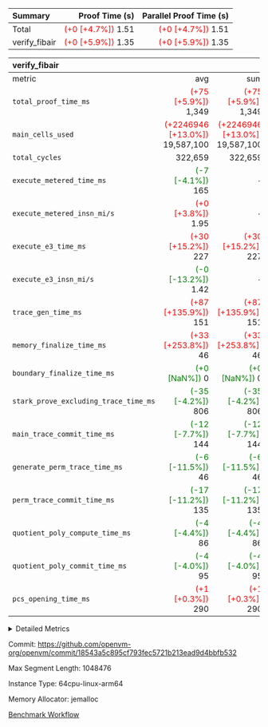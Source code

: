 | Summary | Proof Time (s) | Parallel Proof Time (s) |
|:---|---:|---:|
| Total | <span style='color: red'>(+0 [+4.7%])</span> 1.51 | <span style='color: red'>(+0 [+4.7%])</span> 1.51 |
| verify_fibair | <span style='color: red'>(+0 [+5.9%])</span> 1.35 | <span style='color: red'>(+0 [+5.9%])</span> 1.35 |


| verify_fibair |||||
|:---|---:|---:|---:|---:|
|metric|avg|sum|max|min|
| `total_proof_time_ms ` | <span style='color: red'>(+75 [+5.9%])</span> 1,349 | <span style='color: red'>(+75 [+5.9%])</span> 1,349 | <span style='color: red'>(+75 [+5.9%])</span> 1,349 | <span style='color: red'>(+75 [+5.9%])</span> 1,349 |
| `main_cells_used     ` | <span style='color: red'>(+2246946 [+13.0%])</span> 19,587,100 | <span style='color: red'>(+2246946 [+13.0%])</span> 19,587,100 | <span style='color: red'>(+2246946 [+13.0%])</span> 19,587,100 | <span style='color: red'>(+2246946 [+13.0%])</span> 19,587,100 |
| `total_cycles        ` |  322,659 |  322,659 |  322,659 |  322,659 |
| `execute_metered_time_ms` | <span style='color: green'>(-7 [-4.1%])</span> 165 | -          | -          | -          |
| `execute_metered_insn_mi/s` | <span style='color: red'>(+0 [+3.8%])</span> 1.95 | -          | -          | -          |
| `execute_e3_time_ms  ` | <span style='color: red'>(+30 [+15.2%])</span> 227 | <span style='color: red'>(+30 [+15.2%])</span> 227 | <span style='color: red'>(+30 [+15.2%])</span> 227 | <span style='color: red'>(+30 [+15.2%])</span> 227 |
| `execute_e3_insn_mi/s` | <span style='color: green'>(-0 [-13.2%])</span> 1.42 | -          | <span style='color: green'>(-0 [-13.2%])</span> 1.42 | <span style='color: green'>(-0 [-13.2%])</span> 1.42 |
| `trace_gen_time_ms   ` | <span style='color: red'>(+87 [+135.9%])</span> 151 | <span style='color: red'>(+87 [+135.9%])</span> 151 | <span style='color: red'>(+87 [+135.9%])</span> 151 | <span style='color: red'>(+87 [+135.9%])</span> 151 |
| `memory_finalize_time_ms` | <span style='color: red'>(+33 [+253.8%])</span> 46 | <span style='color: red'>(+33 [+253.8%])</span> 46 | <span style='color: red'>(+33 [+253.8%])</span> 46 | <span style='color: red'>(+33 [+253.8%])</span> 46 |
| `boundary_finalize_time_ms` | <span style='color: green'>(+0 [NaN%])</span> 0 | <span style='color: green'>(+0 [NaN%])</span> 0 | <span style='color: green'>(+0 [NaN%])</span> 0 | <span style='color: green'>(+0 [NaN%])</span> 0 |
| `stark_prove_excluding_trace_time_ms` | <span style='color: green'>(-35 [-4.2%])</span> 806 | <span style='color: green'>(-35 [-4.2%])</span> 806 | <span style='color: green'>(-35 [-4.2%])</span> 806 | <span style='color: green'>(-35 [-4.2%])</span> 806 |
| `main_trace_commit_time_ms` | <span style='color: green'>(-12 [-7.7%])</span> 144 | <span style='color: green'>(-12 [-7.7%])</span> 144 | <span style='color: green'>(-12 [-7.7%])</span> 144 | <span style='color: green'>(-12 [-7.7%])</span> 144 |
| `generate_perm_trace_time_ms` | <span style='color: green'>(-6 [-11.5%])</span> 46 | <span style='color: green'>(-6 [-11.5%])</span> 46 | <span style='color: green'>(-6 [-11.5%])</span> 46 | <span style='color: green'>(-6 [-11.5%])</span> 46 |
| `perm_trace_commit_time_ms` | <span style='color: green'>(-17 [-11.2%])</span> 135 | <span style='color: green'>(-17 [-11.2%])</span> 135 | <span style='color: green'>(-17 [-11.2%])</span> 135 | <span style='color: green'>(-17 [-11.2%])</span> 135 |
| `quotient_poly_compute_time_ms` | <span style='color: green'>(-4 [-4.4%])</span> 86 | <span style='color: green'>(-4 [-4.4%])</span> 86 | <span style='color: green'>(-4 [-4.4%])</span> 86 | <span style='color: green'>(-4 [-4.4%])</span> 86 |
| `quotient_poly_commit_time_ms` | <span style='color: green'>(-4 [-4.0%])</span> 95 | <span style='color: green'>(-4 [-4.0%])</span> 95 | <span style='color: green'>(-4 [-4.0%])</span> 95 | <span style='color: green'>(-4 [-4.0%])</span> 95 |
| `pcs_opening_time_ms ` | <span style='color: red'>(+1 [+0.3%])</span> 290 | <span style='color: red'>(+1 [+0.3%])</span> 290 | <span style='color: red'>(+1 [+0.3%])</span> 290 | <span style='color: red'>(+1 [+0.3%])</span> 290 |



<details>
<summary>Detailed Metrics</summary>

|  | verify_program_compile_ms | total_cells | stark_prove_excluding_trace_time_ms | quotient_poly_compute_time_ms | quotient_poly_commit_time_ms | perm_trace_commit_time_ms | pcs_opening_time_ms | main_trace_commit_time_ms |
| --- | --- | --- | --- | --- | --- | --- | --- |
|  | 7 | 65,536 | 38 | 1 | 6 | 0 | 22 | 8 | 

| air_name | rows | quotient_deg | main_cols | interactions | constraints | cells |
| --- | --- | --- | --- | --- | --- | --- |
| AccessAdapterAir<2> |  | 2 |  | 5 | 12 |  | 
| AccessAdapterAir<4> |  | 2 |  | 5 | 12 |  | 
| AccessAdapterAir<8> |  | 2 |  | 5 | 12 |  | 
| FibonacciAir | 32,768 | 1 | 2 |  | 5 | 65,536 | 
| FriReducedOpeningAir |  | 2 |  | 39 | 71 |  | 
| JalRangeCheckAir |  | 2 |  | 9 | 14 |  | 
| NativePoseidon2Air<BabyBearParameters>, 1> |  | 2 |  | 136 | 572 |  | 
| PhantomAir |  | 2 |  | 3 | 5 |  | 
| ProgramAir |  | 1 |  | 1 | 4 |  | 
| VariableRangeCheckerAir |  | 1 |  | 1 | 4 |  | 
| VmAirWrapper<AluNativeAdapterAir, FieldArithmeticCoreAir> |  | 2 |  | 15 | 27 |  | 
| VmAirWrapper<BranchNativeAdapterAir, BranchEqualCoreAir<1> |  | 2 |  | 11 | 25 |  | 
| VmAirWrapper<NativeAdapterAir<2, 0>, PublicValuesCoreAir> |  | 2 |  | 11 | 29 |  | 
| VmAirWrapper<NativeLoadStoreAdapterAir<1>, NativeLoadStoreCoreAir<1> |  | 2 |  | 15 | 20 |  | 
| VmAirWrapper<NativeLoadStoreAdapterAir<4>, NativeLoadStoreCoreAir<4> |  | 2 |  | 15 | 20 |  | 
| VmAirWrapper<NativeVectorizedAdapterAir<4>, FieldExtensionCoreAir> |  | 2 |  | 15 | 27 |  | 
| VmConnectorAir |  | 2 |  | 5 | 11 |  | 
| VolatileBoundaryAir |  | 2 |  | 7 | 19 |  | 

| group | trace_gen_time_ms | total_proof_time_ms | total_cycles | total_cells | stark_prove_excluding_trace_time_ms | quotient_poly_compute_time_ms | quotient_poly_commit_time_ms | perm_trace_commit_time_ms | pcs_opening_time_ms | memory_finalize_time_ms | main_trace_commit_time_ms | main_cells_used | insns | generate_perm_trace_time_ms | fri.log_blowup | execute_metered_time_ms | execute_metered_insn_mi/s | execute_e3_time_ms | execute_e3_insn_mi/s | boundary_finalize_time_ms |
| --- | --- | --- | --- | --- | --- | --- | --- | --- | --- | --- | --- | --- | --- | --- | --- | --- | --- | --- | --- | --- |
| verify_fibair | 151 | 1,349 | 322,659 | 62,474,410 | 806 | 86 | 95 | 135 | 290 | 46 | 144 | 19,587,100 | 322,660 | 46 | 1 | 165 | 1.95 | 227 | 1.42 | 0 | 

| group | air_name | rows | prep_cols | perm_cols | main_cols | cells |
| --- | --- | --- | --- | --- | --- | --- |
| verify_fibair | AccessAdapterAir<2> | 131,072 |  | 16 | 11 | 3,538,944 | 
| verify_fibair | AccessAdapterAir<4> | 65,536 |  | 16 | 13 | 1,900,544 | 
| verify_fibair | AccessAdapterAir<8> | 128 |  | 16 | 17 | 4,224 | 
| verify_fibair | FriReducedOpeningAir | 2,048 |  | 84 | 27 | 227,328 | 
| verify_fibair | JalRangeCheckAir | 32,768 |  | 28 | 12 | 1,310,720 | 
| verify_fibair | NativePoseidon2Air<BabyBearParameters>, 1> | 32,768 |  | 312 | 398 | 23,265,280 | 
| verify_fibair | PhantomAir | 16,384 |  | 12 | 6 | 294,912 | 
| verify_fibair | ProgramAir | 8,192 |  | 8 | 10 | 147,456 | 
| verify_fibair | VariableRangeCheckerAir | 262,144 | 2 | 8 | 1 | 2,359,296 | 
| verify_fibair | VmAirWrapper<AluNativeAdapterAir, FieldArithmeticCoreAir> | 262,144 |  | 36 | 29 | 17,039,360 | 
| verify_fibair | VmAirWrapper<BranchNativeAdapterAir, BranchEqualCoreAir<1> | 32,768 |  | 28 | 23 | 1,671,168 | 
| verify_fibair | VmAirWrapper<NativeLoadStoreAdapterAir<1>, NativeLoadStoreCoreAir<1> | 65,536 |  | 40 | 21 | 3,997,696 | 
| verify_fibair | VmAirWrapper<NativeLoadStoreAdapterAir<4>, NativeLoadStoreCoreAir<4> | 32,768 |  | 40 | 27 | 2,195,456 | 
| verify_fibair | VmAirWrapper<NativeVectorizedAdapterAir<4>, FieldExtensionCoreAir> | 32,768 |  | 36 | 38 | 2,424,832 | 
| verify_fibair | VmConnectorAir | 2 | 1 | 16 | 5 | 42 | 
| verify_fibair | VolatileBoundaryAir | 65,536 |  | 20 | 12 | 2,097,152 | 

| group | trace_height_constraint | weighted_sum | threshold |
| --- | --- | --- | --- |
| verify_fibair | 0 | 1,085,444 | 2,013,265,921 | 
| verify_fibair | 1 | 5,411,200 | 2,013,265,921 | 
| verify_fibair | 2 | 542,722 | 2,013,265,921 | 
| verify_fibair | 3 | 5,476,612 | 2,013,265,921 | 
| verify_fibair | 4 | 65,536 | 2,013,265,921 | 
| verify_fibair | 5 | 12,851,850 | 2,013,265,921 | 

| trace_height_constraint | threshold |
| --- | --- |
| 0 | 2,013,265,921 | 

</details>


Commit: https://github.com/openvm-org/openvm/commit/18543a5c895cf793fec5721b213ead9d4bbfb532

Max Segment Length: 1048476

Instance Type: 64cpu-linux-arm64

Memory Allocator: jemalloc

[Benchmark Workflow](https://github.com/openvm-org/openvm/actions/runs/15852260361)

